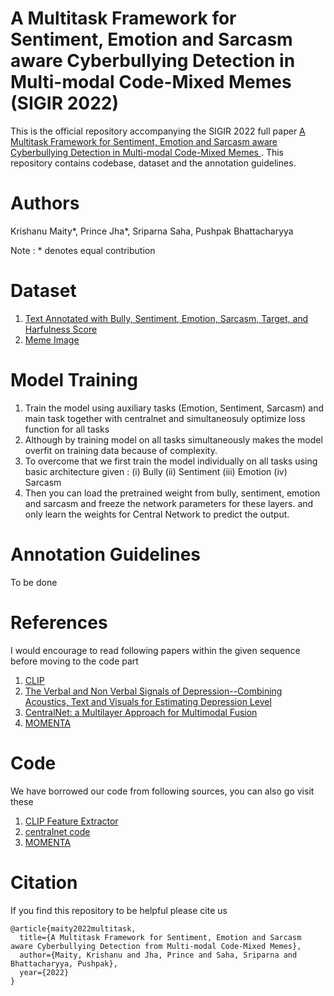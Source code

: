 # A Multitask Framework for Sentiment, Emotion and Sarcasm aware Cyberbullying Detection in Multi-modal Code-Mixed Memes (SIGIR 2022)

This is the official repository accompanying the SIGIR 2022 full paper [A Multitask Framework for Sentiment, Emotion and Sarcasm aware Cyberbullying Detection in Multi-modal Code-Mixed Memes ](https://www.cse.iitb.ac.in/~pb/papers/sigir22-sa-multitask.pdf). This repository contains codebase, dataset and the annotation guidelines.

# Authors
Krishanu Maity*, Prince Jha*, Sriparna Saha, Pushpak Bhattacharyya

Note : * denotes equal contribution

# Dataset
1. [Text Annotated with Bully, Sentiment, Emotion, Sarcasm, Target, and Harfulness Score](https://docs.google.com/spreadsheets/d/11JSgF-ZoHOQXiT8aj4RnFNz97UiAM5Ql_0MEq_RNjik/edit?usp=sharing)
2. [Meme Image](https://drive.google.com/drive/folders/1_01joFDElDHGc47iU4QShoG1EDhvf6zM?usp=sharing)

# Model Training
1. Train the model using auxiliary tasks (Emotion, Sentiment, Sarcasm) and main task together with centralnet and simultaneosuly optimize loss function for all tasks
2. Although by training model on all tasks simultaneously makes the model overfit on training data because of complexity.
3. To overcome that we first train the model individually on all tasks using basic architecture given :
    (i) Bully
    (ii) Sentiment 
    (iii) Emotion
    (iv) Sarcasm
 4. Then you can load the pretrained weight from bully, sentiment, emotion and sarcasm and freeze the network parameters for these layers. and only learn the weights for Central Network to predict the output.

# Annotation Guidelines
To be done

# References
I would encourage to read following papers within the given sequence before moving to the code part
1. [CLIP](https://arxiv.org/pdf/2103.00020.pdf)
2. [The Verbal and Non Verbal Signals of Depression--Combining Acoustics, Text and Visuals for Estimating Depression Level](https://arxiv.org/pdf/1904.07656.pdf)
3. [CentralNet: a Multilayer Approach for Multimodal Fusion](https://arxiv.org/pdf/1808.07275.pdf)
4. [MOMENTA](https://aclanthology.org/2021.findings-emnlp.379.pdf)

# Code 
We have borrowed our code from following sources, you can also go visit these
1. [CLIP Feature Extractor](https://github.com/openai/CLIP)
2. [centralnet code](https://github.com/jperezrua/mfas)
3. [MOMENTA](https://github.com/lcs2-iiitd/momenta)


# Citation
If you find this repository to be helpful please cite us

```
@article{maity2022multitask,
  title={A Multitask Framework for Sentiment, Emotion and Sarcasm aware Cyberbullying Detection from Multi-modal Code-Mixed Memes},
  author={Maity, Krishanu and Jha, Prince and Saha, Sriparna and Bhattacharyya, Pushpak},
  year={2022}
}
```


